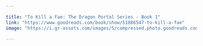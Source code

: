 ```yaml
---

title: "To Kill a Fae: The Dragon Portal Series - Book 1"
link: "https://www.goodreads.com/book/show/51886547-to-kill-a-fae"
image: "https://i.gr-assets.com/images/S/compressed.photo.goodreads.com/books/1564119169l/51886547._SX318_SY475_.jpg"
 
---
```

